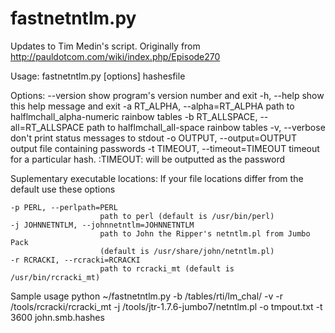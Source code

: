 fastnetntlm.py
==============

Updates to Tim Medin's script. Originally from http://pauldotcom.com/wiki/index.php/Episode270

Usage: fastnetntlm.py [options] hashesfile

Options:
  --version             show program's version number and exit
  -h, --help            show this help message and exit
  -a RT_ALPHA, --alpha=RT_ALPHA
                        path to halflmchall_alpha-numeric rainbow tables
  -b RT_ALLSPACE, --all=RT_ALLSPACE
                        path to halflmchall_all-space rainbow tables
  -v, --verbose         don't print status messages to stdout
  -o OUTPUT, --output=OUTPUT
                        output file containing passwords
  -t TIMEOUT, --timeout=TIMEOUT
                        timeout for a particular hash. :TIMEOUT: will be
                        outputted as the password

  Suplementary executable locations:
    If your file locations differ from the default use these options

    -p PERL, --perlpath=PERL
                        path to perl (default is /usr/bin/perl)
    -j JOHNNETNTLM, --johnnetntlm=JOHNNETNTLM
                        path to John the Ripper's netntlm.pl from Jumbo Pack
                        (default is /usr/share/john/netntlm.pl)
    -r RCRACKI, --rcracki=RCRACKI
                        path to rcracki_mt (default is /usr/bin/rcracki_mt)

Sample usage
python ~/fastnetntlm.py -b /tables/rti/lm_chal/ -v -r /tools/rcracki/rcracki_mt -j /tools/jtr-1.7.6-jumbo7/netntlm.pl -o tmpout.txt -t 3600 john.smb.hashes
